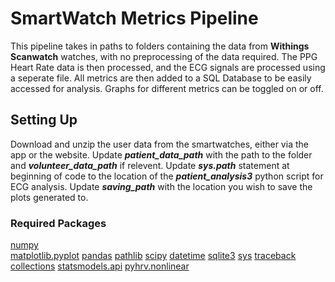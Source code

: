 # SmartWatch Metrics Pipeline

This pipeline takes in paths to folders containing the data from **Withings Scanwatch** watches, with no preprocessing of the data required. The PPG Heart Rate data is then processed, and the ECG signals are processed using a seperate file. All metrics are then added to a SQL Database to be easily accessed for analysis. Graphs for different metrics can be toggled on or off.

## Setting Up

Download and unzip the user data from the smartwatches, either via the app or the website. 
Update ***patient_data_path*** with the path to the folder and ***volunteer_data_path*** if relevent.
Update ***sys.path*** statement at beginning of code to the location of the ***patient_analysis3*** python script for ECG analysis.
Update ***saving_path*** with the location you wish to save the plots generated to.

### Required Packages

[numpy](https://pypi.org/project/numpy/)<br>
[matplotlib.pyplot](https://pypi.org/project/matplotlib/)
[pandas](https://pypi.org/project/pandas/)
[pathlib](https://pypi.org/project/pathlib/)
[scipy](https://pypi.org/project/scipy/)
[datetime](https://docs.python.org/3/library/datetime.html)
[sqlite3](https://docs.python.org/3/library/sqlite3.html)
[sys](https://docs.python.org/3/library/sys.html)
[traceback](https://docs.python.org/3/library/traceback.html)
[collections](https://docs.python.org/3/library/collections.html)
[statsmodels.api](https://pypi.org/project/statsmodels/)
[pyhrv.nonlinear](https://pypi.org/project/pyhrv/)

